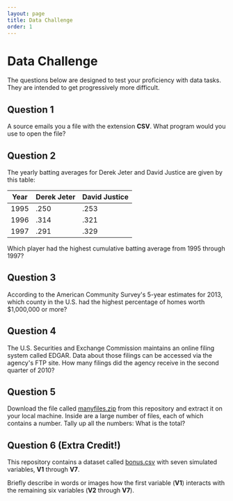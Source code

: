 ```yaml
---
layout: page
title: Data Challenge
order: 1
---
```


Data Challenge
==============

The questions below are designed to test your proficiency with data tasks. They are intended to get progressively more difficult.

## Question 1

A source emails you a file with the extension **CSV**. What program would you use to open the file?

## Question 2

The yearly batting averages for Derek Jeter and David Justice are given by this table:

| Year | Derek Jeter | David Justice |
|------|-------------|---------------|
| 1995 | .250        | .253          |
| 1996 | .314        | .321          |
| 1997 | .291        | .329          |

Which player had the highest cumulative batting average from 1995 through 1997?

## Question 3

According to the American Community Survey's 5-year estimates for 2013, which county in the U.S. had the highest percentage of homes worth $1,000,000 or more?

## Question 4

The U.S. Securities and Exchange Commission maintains an online filing system called EDGAR. Data about those filings can be accessed via the agency's FTP site. How many filings did the agency receive in the second quarter of 2010?

## Question 5

Download the file called [manyfiles.zip](data/manyfiles.zip?raw=true) from this repository and extract it on your local machine. Inside are a large number of files, each of which contains a number. Tally up all the numbers: What is the total?

## Question 6 (Extra Credit!)

This repository contains a dataset called [bonus.csv](data/bonus.csv?raw=true) with seven simulated variables, **V1** through **V7**.

Briefly describe in words or images how the first variable (**V1**) interacts with the remaining six variables (**V2** through **V7**).
